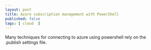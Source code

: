 ```yaml
---
layout: post
title: Azure subscription management with PowerShell
published: false 
tags: [ cloud  ]
---
```


Many techniques for connecting to azure using powershell rely on the .publish settings file.

